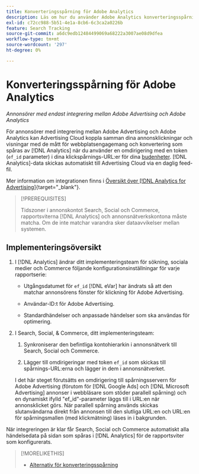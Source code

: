```yaml
---
title: Konverteringsspårning för Adobe Analytics
description: Läs om hur du använder Adobe Analytics konverteringsspårning för kampanjer i Adobe Advertising.
exl-id: c72cc988-5b51-4e1a-8cb6-6c3ca2a0226b
feature: Search Tracking
source-git-commit: a6dc9edb12484499069a68222a3007ae08d9dfea
workflow-type: tm+mt
source-wordcount: '297'
ht-degree: 0%

---
```


# Konverteringsspårning för Adobe Analytics

*Annonsörer med endast integrering mellan Adobe Advertising och Adobe Analytics*

För annonsörer med integrering mellan Adobe Advertising och Adobe Analytics kan Advertising Cloud koppla samman dina annonsklickningar och visningar med de mått för webbplatsengagemang och konvertering som spåras av [!DNL Analytics] när du använder en omdirigering med en token (`ef_id` parameter) i dina klickspårnings-URL:er för dina [budenheter](/help/search-social-commerce/glossary.md#a-b). [!DNL Analytics]-data skickas automatiskt till Advertising Cloud via en daglig feed-fil.

Mer information om integrationen finns i [Översikt över [!DNL Analytics for Advertising]](https://experienceleague.adobe.com/sv/docs/advertising/integrations/analytics/overview){target="_blank"}.

>[!PREREQUISITES]
>
> Tidszoner i annonskontot Search, Social och Commerce, rapportsviterna [!DNL Analytics] och annonsnätverkskontona måste matcha. Om de inte matchar varandra sker dataavvikelser mellan systemen.

## Implementeringsöversikt

1. I [!DNL Analytics] ändrar ditt implementeringsteam för sökning, sociala medier och Commerce följande konfigurationsinställningar för varje rapportserie:

   * Utgångsdatumet för `ef_id` [!DNL eVar] har ändrats så att den matchar annonsörens fönster för klickning för Adobe Advertising.

   * Användar-ID:t för Adobe Advertising.

   * Standardhändelser och anpassade händelser som ska användas för optimering.

1. I Search, Social, &amp; Commerce, ditt implementeringsteam:

   1. Synkroniserar den befintliga kontohierarkin i annonsnätverk till Search, Social och Commerce.

   1. Lägger till omdirigeringar med token `ef_id` som skickas till spårnings-URL:erna och lägger in dem i annonsnätverket.

   I det här steget förutsätts en omdirigering till spårningsservern för Adobe Advertising (förutom för [!DNL Google Ads] och [!DNL Microsoft Advertising] annonser i webbläsare som stöder parallell spårning) och en dynamiskt ifylld &quot;ef_id&quot;-parameter läggs till i URL:en när annonsklicket görs. När parallell spårning används skickas slutanvändarna direkt från annonsen till den slutliga URL:en och URL:en för spårningsmallen (med klickmätning) läses in i bakgrunden.

När integreringen är klar får Search, Social och Commerce automatiskt alla händelsedata på sidan som spåras i [!DNL Analytics] för de rapportsviter som konfigurerats.

>[!MORELIKETHIS]
>
>* [Alternativ för konverteringsspårning](conversion-tracking-about.md)
